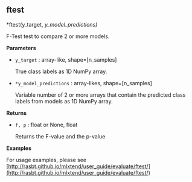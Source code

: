 ## ftest

*ftest(y_target, *y_model_predictions)*

F-Test test to compare 2 or more models.

**Parameters**

- `y_target` : array-like, shape=[n_samples]

    True class labels as 1D NumPy array.


- `*y_model_predictions` : array-likes, shape=[n_samples]

    Variable number of 2 or more arrays that
    contain the predicted class labels
    from models as 1D NumPy array.

**Returns**


- `f, p` : float or None, float

    Returns the F-value and the p-value

**Examples**

For usage examples, please see
    [http://rasbt.github.io/mlxtend/user_guide/evaluate/ftest/](http://rasbt.github.io/mlxtend/user_guide/evaluate/ftest/)

